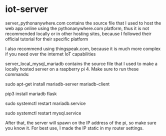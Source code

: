 # iot-server
server_pythonanywhere.com contains the source file that I used to host
the web app online using the pythonanywhere.com platform, thus it is not recommended locally or in other hosting sites, because I followed their official tutorial for their specific platform

I also recommend using thingspeak.com, because it is much more complex if you need over the internet IoT capabilities

server_local_mysql_mariadb contains the source file that I used to make a locally hosted server on a raspberry pi 4.
Make sure to run these commands:

sudo apt-get install mariadb-server mariadb-client

pip3 install mariadb flask

sudo systemctl restart mariadb.service

sudo systemctl restart mysql.service

After that, the server will spawn on the IP address of the pi, so make sure you know it. For best use, I made the IP static in my router settings.
